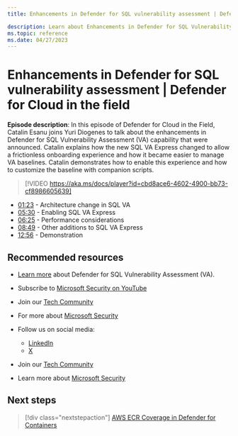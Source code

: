 ```yaml
---
title: Enhancements in Defender for SQL vulnerability assessment | Defender for Cloud in the field

description: Learn about Enhancements in Defender for SQL Vulnerability Assessment
ms.topic: reference
ms.date: 04/27/2023
---
```


# Enhancements in Defender for SQL vulnerability assessment | Defender for Cloud in the field

**Episode description**: In this episode of Defender for Cloud in the Field, Catalin Esanu joins Yuri Diogenes to talk about the enhancements in Defender for SQL Vulnerability Assessment (VA) capability that were announced. Catalin explains how the new SQL VA Express changed to allow a frictionless onboarding experience and how it became easier to manage VA baselines. Catalin demonstrates how to enable this experience and how to customize the baseline with companion scripts.

> [!VIDEO https://aka.ms/docs/player?id=cbd8ace6-4602-4900-bb73-cf8986605639]

- [01:23](/shows/mdc-in-the-field/defender-sql-enhancements#time=01m23s) - Architecture change in SQL VA
- [05:30](/shows/mdc-in-the-field/defender-sql-enhancements#time=05m30s) - Enabling SQL VA Express
- [06:25](/shows/mdc-in-the-field/defender-sql-enhancements#time=06m25s) -  Performance considerations
- [08:49](/shows/mdc-in-the-field/defender-sql-enhancements#time=08m49s) - Other additions to SQL VA Express
- [12:56](/shows/mdc-in-the-field/defender-sql-enhancements#time=12m56s) - Demonstration

## Recommended resources

- [Learn more](https://techcommunity.microsoft.com/t5/microsoft-defender-for-cloud/new-express-configuration-for-vulnerability-assessment-in/ba-p/3695390) about Defender for SQL Vulnerability Assessment (VA).
- Subscribe to [Microsoft Security on YouTube](https://www.youtube.com/playlist?list=PL3ZTgFEc7LysiX4PfHhdJPR7S8mGO14YS)
- Join our [Tech Community](https://aka.ms/SecurityTechCommunity)
- For more about [Microsoft Security](https://msft.it/6002T9HQY)

- Follow us on social media:

  - [LinkedIn](https://www.linkedin.com/showcase/microsoft-security/)
  - [X](https://x.com/msftsecurity)

- Join our [Tech Community](https://aka.ms/SecurityTechCommunity)

- Learn more about [Microsoft Security](https://msft.it/6002T9HQY)

## Next steps

> [!div class="nextstepaction"]
> [AWS ECR Coverage in Defender for Containers](episode-twenty-five.md)
